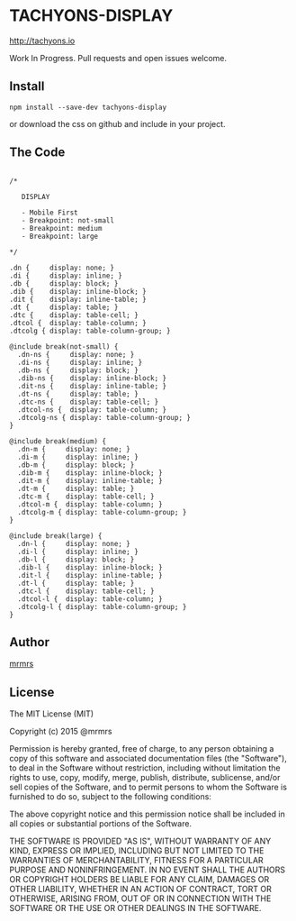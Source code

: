 # TACHYONS-DISPLAY

http://tachyons.io

Work In Progress. Pull requests and open issues welcome.

## Install
```
npm install --save-dev tachyons-display
```
or download the css on github and include in your project.

## The Code
```

/*

   DISPLAY

   - Mobile First
   - Breakpoint: not-small
   - Breakpoint: medium
   - Breakpoint: large

*/

.dn {     display: none; }
.di {     display: inline; }
.db {     display: block; }
.dib {    display: inline-block; }
.dit {    display: inline-table; }
.dt {     display: table; }
.dtc {    display: table-cell; }
.dtcol {  display: table-column; }
.dtcolg { display: table-column-group; }

@include break(not-small) {
  .dn-ns {     display: none; }
  .di-ns {     display: inline; }
  .db-ns {     display: block; }
  .dib-ns {    display: inline-block; }
  .dit-ns {    display: inline-table; }
  .dt-ns {     display: table; }
  .dtc-ns {    display: table-cell; }
  .dtcol-ns {  display: table-column; }
  .dtcolg-ns { display: table-column-group; }
}

@include break(medium) {
  .dn-m {     display: none; }
  .di-m {     display: inline; }
  .db-m {     display: block; }
  .dib-m {    display: inline-block; }
  .dit-m {    display: inline-table; }
  .dt-m {     display: table; }
  .dtc-m {    display: table-cell; }
  .dtcol-m {  display: table-column; }
  .dtcolg-m { display: table-column-group; }
}

@include break(large) {
  .dn-l {     display: none; }
  .di-l {     display: inline; }
  .db-l {     display: block; }
  .dib-l {    display: inline-block; }
  .dit-l {    display: inline-table; }
  .dt-l {     display: table; }
  .dtc-l {    display: table-cell; }
  .dtcol-l {  display: table-column; }
  .dtcolg-l { display: table-column-group; }
}
```

## Author

[mrmrs](http://mrmrs.io)

## License

The MIT License (MIT)

Copyright (c) 2015 @mrmrs

Permission is hereby granted, free of charge, to any person obtaining a copy
of this software and associated documentation files (the "Software"), to deal
in the Software without restriction, including without limitation the rights
to use, copy, modify, merge, publish, distribute, sublicense, and/or sell
copies of the Software, and to permit persons to whom the Software is
furnished to do so, subject to the following conditions:

The above copyright notice and this permission notice shall be included in
all copies or substantial portions of the Software.

THE SOFTWARE IS PROVIDED "AS IS", WITHOUT WARRANTY OF ANY KIND, EXPRESS OR
IMPLIED, INCLUDING BUT NOT LIMITED TO THE WARRANTIES OF MERCHANTABILITY,
FITNESS FOR A PARTICULAR PURPOSE AND NONINFRINGEMENT. IN NO EVENT SHALL THE
AUTHORS OR COPYRIGHT HOLDERS BE LIABLE FOR ANY CLAIM, DAMAGES OR OTHER
LIABILITY, WHETHER IN AN ACTION OF CONTRACT, TORT OR OTHERWISE, ARISING FROM,
OUT OF OR IN CONNECTION WITH THE SOFTWARE OR THE USE OR OTHER DEALINGS IN
THE SOFTWARE.

